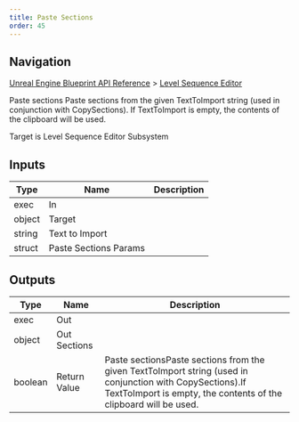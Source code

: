 ```yaml
---
title: Paste Sections
order: 45
---
```

## Navigation

[Unreal Engine Blueprint API Reference](https://dev.epicgames.com/documentation/en-us/unreal-engine/BlueprintAPI) > [Level Sequence Editor](https://dev.epicgames.com/documentation/en-us/unreal-engine/BlueprintAPI/LevelSequenceEditor)

Paste sections
Paste sections from the given TextToImport string (used in conjunction with CopySections).
If TextToImport is empty, the contents of the clipboard will be used.

Target is Level Sequence Editor Subsystem

## Inputs

| Type | Name | Description |
| --- | --- | --- |
| exec | In |  |
| object | Target |  |
| string | Text to Import |  |
| struct | Paste Sections Params |  |

## Outputs

| Type | Name | Description |
| --- | --- | --- |
| exec | Out |  |
| object | Out Sections |  |
| boolean | Return Value | Paste sectionsPaste sections from the given TextToImport string (used in conjunction with CopySections).If TextToImport is empty, the contents of the clipboard will be used. |
